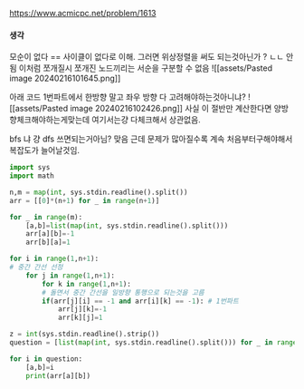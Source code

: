 https://www.acmicpc.net/problem/1613
	
#### 생각
모순이 없다 == 사이클이 없다로 이해.
그러면 위상정렬을 써도 되는것아닌가 ?
	ㄴㄴ 안됨 이처럼 쪼개질시 쪼개진 노드끼리는 서순을 구분할 수 없음
	![[assets/Pasted image 20240216101645.png]]

 아래 코드 1번파트에서 한방향 말고 좌우 방향 다 고려해야하는것아니냐?
	 ![[assets/Pasted image 20240216102426.png]] 사실 이 절반만 계산한다면 양방향체크해야하는게맞는데 여기서는걍 다체크해서 상관없음.

bfs 냐 걍 dfs 쓰면되는거아님?
	맞음 근데 문제가 많아질수록 계속 처음부터구해야해서 복잡도가 늘어날것임.

```python
import sys
import math

n,m = map(int, sys.stdin.readline().split())
arr = [[0]*(n+1) for _ in range(n+1)]

for _ in range(m):
	[a,b]=list(map(int, sys.stdin.readline().split()))
	arr[a][b]=-1
	arr[b][a]=1

for i in range(1,n+1):
# 중간 간선 선정
	for j in range(1,n+1):
		for k in range(1,n+1):
		# 돌면서 중간 간선을 일방향 통행으로 되는것을 고름
		if(arr[j][i] == -1 and arr[i][k] == -1): # 1번파트
			arr[j][k]=-1
			arr[k][j]=1

z = int(sys.stdin.readline().strip())
question = [list(map(int, sys.stdin.readline().split())) for _ in range(z)]

for i in question:
	[a,b]=i
	print(arr[a][b])
	
```